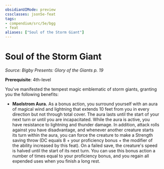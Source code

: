 ```yaml
---
obsidianUIMode: preview
cssclasses: json5e-feat
tags:
- compendium/src/5e/bgg
- feat
aliases: ["Soul of the Storm Giant"]
---
```

# Soul of the Storm Giant
*Source: Bigby Presents: Glory of the Giants p. 19*  

**Prerequisite**: 4th-level

You've manifested the tempest magic emblematic of storm giants, granting you the following benefits:

- **Maelstrom Aura.** As a bonus action, you surround yourself with an aura of magical wind and lightning that extends 10 feet from you in every direction but not through total cover. The aura lasts until the start of your next turn or until you are incapacitated. While the aura is active, you have resistance to lightning and thunder damage. In addition, attack rolls against you have disadvantage, and whenever another creature starts its turn within the aura, you can force the creature to make a Strength saving throw (DC equals 8 + your proficiency bonus + the modifier of the ability increased by this feat). On a failed save, the creature's speed is halved until the start of its next turn. You can use this bonus action a number of times equal to your proficiency bonus, and you regain all expended uses when you finish a long rest.